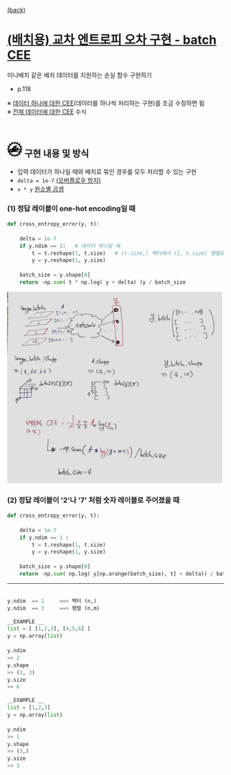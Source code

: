[(back)](https://github.com/DoranLyong/DL_coding_master/tree/master/Self_tutorial/3_learning/MNIST_learning/3_mini-batch)

# [(배치용) 교차 엔트로피 오차 구현 - batch CEE](https://blog.naver.com/cheeryun/221380874718)
미니배치 같은 배치 데이터를 지원하는 손실 함수 구현하기 
* p.118

※ [데이터 하나에 대한 CEE](https://github.com/DoranLyong/DL_coding_master/tree/master/Self_tutorial/3_learning/MNIST_learning/2_loss_function/2_CEE)(데이터를 하나씩 처리하는 구현)를 조금 수정하면 됨 <br/>
※ [전체 데이터에 대한 CEE](https://github.com/DoranLyong/DL_coding_master/tree/master/Self_tutorial/3_learning/MNIST_learning/3_mini-batch) 수식 

<br/>

## <img src="5_how_to_do.png" width=35> 구현 내용 및 방식 
* 입력 데이터가 하나일 때와 배치로 묶인 경우를 모두 처리할 수 있는 구현 
* ```delta = 1e-7``` [(오버플로우 방지)](https://github.com/DoranLyong/DL_coding_master/tree/master/Self_tutorial/3_learning/MNIST_learning/2_loss_function/2_CEE)
* ```x * y```  [원소별 곱셈](https://github.com/DoranLyong/DL_coding_master/tree/master/Self_tutorial/Requirement#Numpy)

### (1) 정답 레이블이 one-hot encoding일 때 
```python
def cross_entropy_error(y, t):
    
    delta = 1e-7
    if y.ndim == 1:   # 데이터 하나일 때 
        t = t.reshape(1, t.size)   # (t.size,) 벡터에서 (1, t.size) 행렬로 변환 
        y = y.reshape(1, y.size) 
    
    batch_size = y.shape[0]
    return -np.sum( t * np.log( y + delta) )y / batch_size
```
<img src="one-hot.jpg" width=500>


### (2) 정답 레이블이 '2'나 '7' 처럼 숫자 레이블로 주어졌을 때 
```python 
def cross_entropy_error(y, t): 
    
    delta = 1e-7 
    if y.ndim == 1 : 
        t = t.reshape(1, t.size)
        y = y.reshape(1, y.size)
    
    batch_size = y.shape[0]
    return -np.sum( np.log( y[np.arange(batch_size), t] + delta)) / batch_size 
```


*** 
```python 

y.ndim  == 1     ==> 벡터 (n,)
y.ndim  == 2     ==> 행렬 (n,m)
```

``` python 
__EXAMPLE __ 
list = [ [1,2,3], [4,5,6] ]
y = np.array(list)

y.ndim
>> 2
y.shape
>> (2, 3)
y.size
>> 6
```

```python 
__EXAMPLE __ 
list = [1,2,3]
y = np.array(list)

y.ndim
>> 1
y.shape
>> (3,)
y.size
>> 3


```
